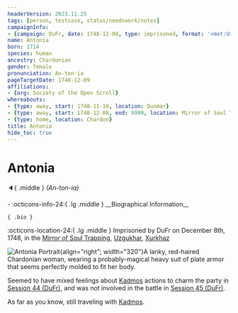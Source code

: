 ```yaml
---
headerVersion: 2023.11.25
tags: [person, testcase, status/needswork/notes]
campaignInfo:
- {campaign: DuFr, date: 1748-12-08, type: imprisoned, format: '<met:U> by <person:Q> on <target>, in <current:3Qr>'}
name: Antonia
born: 1714
species: human
ancestry: Chardonian
gender: female
pronunciation: An-ton-ia
pageTargetDate: 1748-12-09
affiliations:
- {org: Society of the Open Scroll}
whereabouts:
- {type: away, start: 1748-11-10, location: Dunmar}
- {type: away, start: 1748-12-08, end: 9999, location: Mirror of Soul Trapping}
- {type: home, location: Chardon}
title: Antonia
hide_toc: true
---
```

# Antonia
:speaker:{ .middle } *(An-ton-ia)*  
<div class="grid cards ext-narrow-margin ext-one-column" markdown>
- :octicons-info-24:{ .lg .middle } __Biographical Information__

    { .bio }

</div>



:octicons-location-24:{ .lg .middle } Imprisoned by DuFr on December 8th, 1748, in the [Mirror of Soul Trapping](<../../campaigns/dunmari-frontier/treasure/treasure-from-agata/mirror-of-soul-trapping.md>), [Uzgukhar](<../../gazetteer/istaros-watershed/xurkhaz/uzgukhar.md>), [Xurkhaz](<../../gazetteer/istaros-watershed/xurkhaz/xurkhaz.md>)  


![Antonia Portrait](../../assets/antonia-portrait.png){align="right"; width="320"}A lanky, red-haired Chardonian woman, wearing a probably-magical heavy suit of plate armor that seems perfectly molded to fit her body. 


Seemed to have mixed feelings about [Kadmos](<./kadmos.md>) actions to charm the party in [Session 44 (DuFr)](<../../campaigns/dunmari-frontier/session-notes/session-44-dufr.md>), and was not involved in the battle in [Session 45 (DuFr)](<../../campaigns/dunmari-frontier/session-notes/session-45-dufr.md>). 

As far as you know, still traveling with [Kadmos](<./kadmos.md>). 


